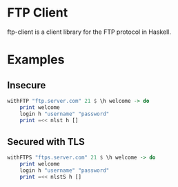 # FTP Client

ftp-client is a client library for the FTP protocol in Haskell.

# Examples

## Insecure
```haskell
withFTP "ftp.server.com" 21 $ \h welcome -> do
    print welcome
    login h "username" "password"
    print =<< nlst h []
```

## Secured with TLS
```haskell
withFTPS "ftps.server.com" 21 $ \h welcome -> do
    print welcome
    login h "username" "password"
    print =<< nlstS h []
```
